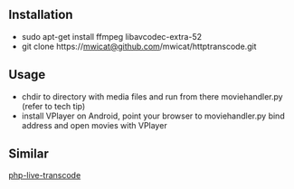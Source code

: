 ## Installation

* sudo apt-get install ffmpeg libavcodec-extra-52
* git clone https://mwicat@github.com/mwicat/httptranscode.git

## Usage

* chdir to directory with media files and run from there moviehandler.py (refer to tech tip)
* install VPlayer on Android, point your browser to moviehandler.py bind address and open movies with VPlayer

## Similar

[php-live-transcode](https://github.com/4poc/php-live-transcode)
